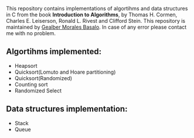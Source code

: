 This repository contains implementations of algortihms and data structures in C from the book **Introduction to Algorithms**, by Thomas H. Cormen, Charles E. Leiserson, Ronald L. Rivest and Clifford Stein.
This repository is maintained by [Gealber Morales Basalo](https://github.com/Gealber).
In case of any error please contact me with no problem.

## Algortihms implemented:
* Heapsort
* Quicksort(Lomuto and Hoare partitioning)
* Quicksort(Randomized)
* Counting sort
* Randomized Select
## Data structures implementation:
* Stack
* Queue

